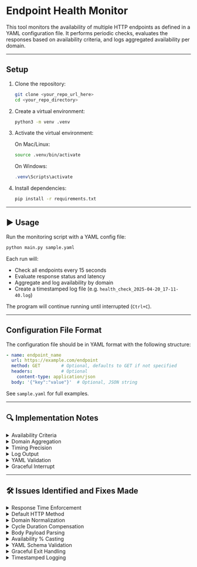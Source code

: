 # Endpoint Health Monitor

This tool monitors the availability of multiple HTTP endpoints as defined in a YAML configuration file. It performs periodic checks, evaluates the responses based on availability criteria, and logs aggregated availability per domain.

---

## Setup

1. Clone the repository:
   ```bash
   git clone <your_repo_url_here>
   cd <your_repo_directory>
   ```

2. Create a virtual environment:
   ```bash
   python3 -m venv .venv
   ```

3. Activate the virtual environment:

   On Mac/Linux:
   ```bash
   source .venv/bin/activate
   ```

   On Windows:
   ```powershell
   .venv\Scripts\activate
   ```

4. Install dependencies:
   ```bash
   pip install -r requirements.txt
   ```

---

## ▶️ Usage

Run the monitoring script with a YAML config file:

```bash
python main.py sample.yaml
```

Each run will:
- Check all endpoints every 15 seconds
- Evaluate response status and latency
- Aggregate and log availability by domain
- Create a timestamped log file (e.g. `health_check_2025-04-20_17-11-40.log`)

The program will continue running until interrupted (`Ctrl+C`).

---

## Configuration File Format

The configuration file should be in YAML format with the following structure:

```yaml
- name: endpoint_name
  url: https://example.com/endpoint
  method: GET        # Optional, defaults to GET if not specified
  headers:           # Optional
    content-type: application/json
  body: '{"key":"value"}'  # Optional, JSON string
```

See `sample.yaml` for full examples.

---

## 🔍 Implementation Notes

<details>
  <summary>Availability Criteria</summary>

**Requirement:** Endpoint is considered “UP” if:
- HTTP response status code is in the 200 range
- Response is received in under 500 milliseconds
</details>

<details>
  <summary>Domain Aggregation</summary>

Endpoints are grouped by domain using `urllib.parse.urlparse`, ignoring port numbers.
</details>

<details>
  <summary>Timing Precision</summary>

Each check cycle duration is tracked, and `sleep()` is adjusted to ensure checks occur every 15 seconds, regardless of processing overhead.
</details>

<details>
  <summary>Log Output</summary>

Each run creates a log file with a timestamp-based filename:

```
health_check_YYYY-MM-DD_HH-MM-SS.log
```

Both console output and file output use the same format:
```
2025-04-20 17:11:40,513 - INFO - [example.com] Availability: 75%
```
</details>

<details>
  <summary>YAML Validation</summary>

On load, the script verifies:
- File exists and is valid YAML
- Top-level structure is a list
- Each item is a dictionary
- Each entry has at least `name` (str) and `url` (str)
</details>

<details>
  <summary>Graceful Interrupt</summary>

Interrupting with `Ctrl+C` exits cleanly with a final log statement.
</details>

---

## 🛠️ Issues Identified and Fixes Made

<details>
  <summary>Response Time Enforcement</summary>

**Issue:** Initial version treated any 2xx response as “UP”, without validating latency.

**Fix:** Measured request duration and enforced a 500ms upper limit on success.
</details>

<details>
  <summary>Default HTTP Method</summary>

**Issue:** Configuration required a method field explicitly.

**Fix:** Defaulted to GET if no method is provided.
</details>

<details>
  <summary>Domain Normalization</summary>

**Issue:** Full URLs were used for grouping, potentially splitting stats unnecessarily.

**Fix:** Parsed and grouped by domain only using `urlparse()`, ignoring ports and paths.
</details>

<details>
  <summary>Cycle Duration Compensation</summary>

**Issue:** Used a fixed 15-second sleep that didn’t account for request overhead.

**Fix:** Tracked elapsed time and dynamically adjusted sleep to maintain true 15s intervals.
</details>

<details>
  <summary>Body Payload Parsing</summary>

**Issue:** YAML body strings were passed raw, causing malformed JSON in some cases.

**Fix:** Added a parsing function that safely converts JSON strings to dictionaries.
</details>

<details>
  <summary>Availability % Casting</summary>

**Issue:** Percentages were rounded, sometimes displayed as floats.

**Fix:** Used integer casting to drop decimal precision for cleaner logging.
</details>

<details>
  <summary>YAML Schema Validation</summary>

**Issue:** No safety checks were done on the config structure.

**Fix:** Added validations for file presence, list type, and required fields (`name`, `url`).
</details>

<details>
  <summary>Graceful Exit Handling</summary>

**Issue:** Script crashed ungracefully on Ctrl+C.

**Fix:** Added exception handling for `KeyboardInterrupt` with log output.
</details>

<details>
  <summary>Timestamped Logging</summary>

**Issue:** Logs were only printed to console without history or rotation.

**Fix:** Introduced logging to a timestamped file in parallel with stdout.
</details>
